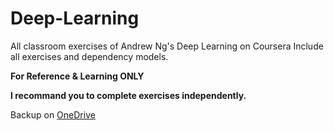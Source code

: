 # Deep-Learning
All classroom exercises of Andrew Ng's Deep Learning on Coursera
Include all exercises and dependency models.

**For Reference & Learning ONLY**

**I recommand you to complete exercises independently.**

Backup on [OneDrive](https://1drv.ms/u/s!AvdEEJqpDzyCp07jJ10XLlHXjoeL?e=989frB)
